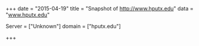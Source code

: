
+++
date = "2015-04-19"
title = "Snapshot of http://www.hputx.edu"
data = "www.hputx.edu"

Server = ["Unknown"]
domain = ["hputx.edu"]


+++
#
